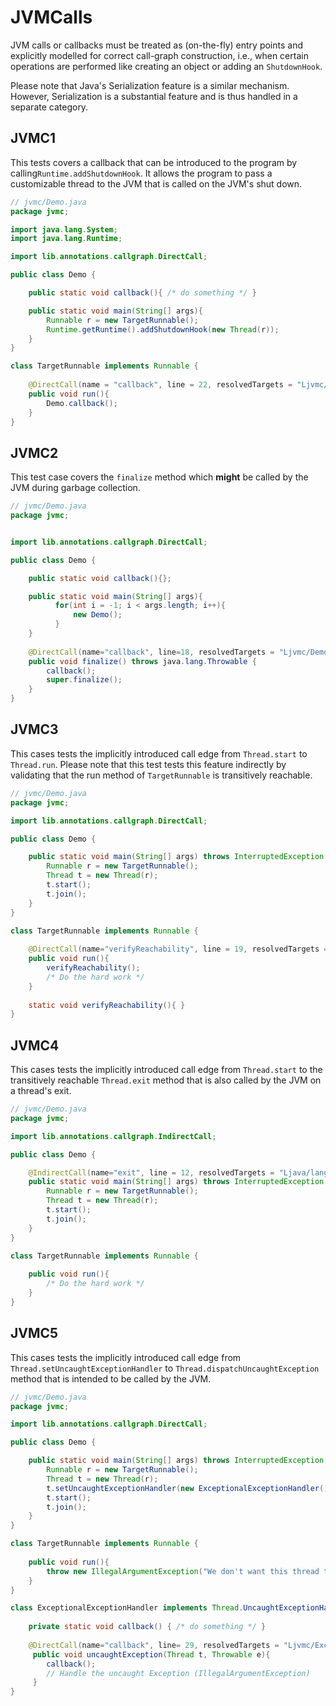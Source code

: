 # JVMCalls
JVM calls or callbacks must be treated as (on-the-fly) entry points and explicitly modelled for correct
call-graph construction, i.e., when certain operations are performed like creating an object or 
adding an ```ShutdownHook```. 

Please note that Java's Serialization feature is a similar mechanism. However, Serialization is a
substantial feature and is thus handled in a separate category.

## JVMC1
[//]: # (MAIN: jvmc.Demo)
This tests covers a callback that can be introduced to the program by calling```Runtime.addShutdownHook```.
It allows the program to pass a customizable thread to the JVM that is called on the JVM's shut down. 
```java
// jvmc/Demo.java
package jvmc;

import java.lang.System;
import java.lang.Runtime;

import lib.annotations.callgraph.DirectCall;

public class Demo {

    public static void callback(){ /* do something */ }

	public static void main(String[] args){
        Runnable r = new TargetRunnable();
        Runtime.getRuntime().addShutdownHook(new Thread(r));
	}
}

class TargetRunnable implements Runnable {
    
    @DirectCall(name = "callback", line = 22, resolvedTargets = "Ljvmc/Demo;")
    public void run(){
        Demo.callback();
    }
}
```
[//]: # (END)

## JVMC2
[//]: # (MAIN: jvmc.Demo)
This test case covers the ```finalize``` method which __might__ be called by the JVM during
garbage collection.
```java
// jvmc/Demo.java
package jvmc;


import lib.annotations.callgraph.DirectCall;

public class Demo {

    public static void callback(){};

	public static void main(String[] args){
          for(int i = -1; i < args.length; i++){
              new Demo();
          }
	}
	
	@DirectCall(name="callback", line=18, resolvedTargets = "Ljvmc/Demo;")
    public void finalize() throws java.lang.Throwable {
        callback();
        super.finalize();
    }	
}
```
[//]: # (END)

## JVMC3
[//]: # (MAIN: jvmc.Demo)
This cases tests the implicitly introduced call edge from ```Thread.start``` to ```Thread.run```.
Please note that this test tests this feature indirectly by validating that the run method of
```TargetRunnable``` is transitively reachable.
```java
// jvmc/Demo.java
package jvmc;

import lib.annotations.callgraph.DirectCall;

public class Demo {

	public static void main(String[] args) throws InterruptedException {
        Runnable r = new TargetRunnable();
        Thread t = new Thread(r);
        t.start();
        t.join();
	}
}

class TargetRunnable implements Runnable {
    
    @DirectCall(name="verifyReachability", line = 19, resolvedTargets = "Ljvmc/TargetRunnable;")
    public void run(){
        verifyReachability();
        /* Do the hard work */
    }
    
    static void verifyReachability(){ }
}
```
[//]: # (END)

## JVMC4
[//]: # (MAIN: jvmc.Demo)
This cases tests the implicitly introduced call edge from ```Thread.start``` to the transitively
reachable ```Thread.exit``` method that is also called by the JVM on a thread's exit.
```java
// jvmc/Demo.java
package jvmc;

import lib.annotations.callgraph.IndirectCall;

public class Demo {

    @IndirectCall(name="exit", line = 12, resolvedTargets = "Ljava/lang/Thread;")
	public static void main(String[] args) throws InterruptedException {
        Runnable r = new TargetRunnable();
        Thread t = new Thread(r);
        t.start();
        t.join();
	}
}

class TargetRunnable implements Runnable {
    
    public void run(){
        /* Do the hard work */
    }   
}
```
[//]: # (END)

## JVMC5
[//]: # (MAIN: jvmc.Demo)
This cases tests the implicitly introduced call edge from ```Thread.setUncaughtExceptionHandler```
to ```Thread.dispatchUncaughtException``` method that is intended to be called by the JVM.
```java
// jvmc/Demo.java
package jvmc;

import lib.annotations.callgraph.DirectCall;

public class Demo {

	public static void main(String[] args) throws InterruptedException {
        Runnable r = new TargetRunnable();
        Thread t = new Thread(r);
        t.setUncaughtExceptionHandler(new ExceptionalExceptionHandler());
        t.start();
        t.join();
	}
}

class TargetRunnable implements Runnable {
    
    public void run(){
        throw new IllegalArgumentException("We don't want this thread to work!");
    }   
}

class ExceptionalExceptionHandler implements Thread.UncaughtExceptionHandler {
 
    private static void callback() { /* do something */ }
    
    @DirectCall(name="callback", line= 29, resolvedTargets = "Ljvmc/ExceptionalExceptionHandler;")
     public void uncaughtException(Thread t, Throwable e){
        callback();
        // Handle the uncaught Exception (IllegalArgumentException)
     }
}
```
[//]: # (END)
